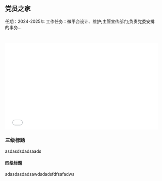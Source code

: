 ## 党员之家
任期：2024-2025年
工作任务：微平台设计、维护;主管宣传部门;负责党委安排的事务...

<iframe 
style="width:100%; aspect-ratio:16/9; margin-top: 2em;" 
src="//player.bilibili.com/player.html?bvid=BV1YptMeMEcV" 
frameborder="0" 
allow="accelerometer; autoplay; clipboard-write; encrypted-media; gyroscope; picture-in-picture; web-share" 
allowfullscreen>
</iframe>

### 三级标题
asdasdsdadsaads
#### 四级标题
sdasdasdadsawdsdadsfdfsafadws